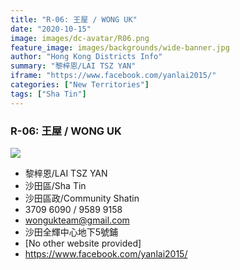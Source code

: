 ```yaml
---
title: "R-06: 王屋 / WONG UK"
date: "2020-10-15"
image: images/dc-avatar/R06.png
feature_image: images/backgrounds/wide-banner.jpg
author: "Hong Kong Districts Info"
summary: "黎梓恩/LAI TSZ YAN"
iframe: "https://www.facebook.com/yanlai2015/"
categories: ["New Territories"]
tags: ["Sha Tin"]
---
```


### R-06: 王屋 / WONG UK  
![](/images/dc-avatar/R06.png)  

 - 黎梓恩/LAI TSZ YAN  
 - 沙田區/Sha Tin  
 - 沙田區政/Community Shatin  
 - 3709 6090 / 9589 9158  
 - wongukteam@gmail.com  
 - 沙田全輝中心地下5號鋪  
 - [No other website provided]  
 - https://www.facebook.com/yanlai2015/
